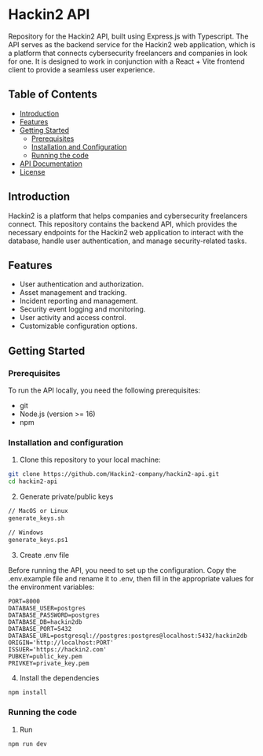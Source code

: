 # Hackin2 API

Repository for the Hackin2 API, built using Express.js with Typescript. The API serves as the backend service for the Hackin2 web application, which is a platform that connects cybersecurity freelancers and companies in look for one. It is designed to work in conjunction with a React + Vite frontend client to provide a seamless user experience.

## Table of Contents

- [Introduction](#introduction)
- [Features](#features)
- [Getting Started](#getting-started)
  - [Prerequisites](#prerequisites)
  - [Installation and Configuration](#installation-and-configuration)
  - [Running the code](#run)
- [API Documentation](#api-documentation)
- [License](#license)

## Introduction

Hackin2 is a platform that helps companies and cybersecurity freelancers connect. This repository contains the backend API, which provides the necessary endpoints for the Hackin2 web application to interact with the database, handle user authentication, and manage security-related tasks.

## Features

- User authentication and authorization.
- Asset management and tracking.
- Incident reporting and management.
- Security event logging and monitoring.
- User activity and access control.
- Customizable configuration options.

## Getting Started

### Prerequisites

To run the API locally, you need the following prerequisites:

- git
- Node.js (version >= 16)
- npm

### Installation and configuration

1. Clone this repository to your local machine:

```bash
git clone https://github.com/Hackin2-company/hackin2-api.git
cd hackin2-api
```

2. Generate private/public keys

```bash
// MacOS or Linux
generate_keys.sh

// Windows
generate_keys.ps1
```

3. Create .env file

Before running the API, you need to set up the configuration.
Copy the .env.example file and rename it to .env, then fill in the appropriate values for the environment variables:

```
PORT=8000
DATABASE_USER=postgres
DATABASE_PASSWORD=postgres
DATABASE_DB=hackin2db
DATABASE_PORT=5432
DATABASE_URL=postgresql://postgres:postgres@localhost:5432/hackin2db
ORIGIN='http://localhost:PORT'
ISSUER='https://hackin2.com'
PUBKEY=public_key.pem
PRIVKEY=private_key.pem
```

4. Install the dependencies

```bash
npm install
```

### Running the code

1. Run
 ```bash
npm run dev
```
